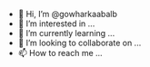 - 👋 Hi, I’m @gowharkaabalb
- 👀 I’m interested in ...
- 🌱 I’m currently learning ...
- 💞️ I’m looking to collaborate on ...
- 📫 How to reach me ...

<!---
gowharkaabalb/gowharkaabalb is a ✨ special ✨ repository because its `README.md` (this file) appears on your GitHub profile.
You can click the Preview link to take a look at your changes.
--->

